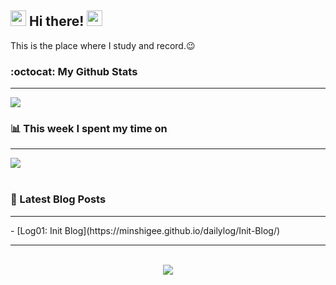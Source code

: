 ## <div align="left" ><img src="https://camo.githubusercontent.com/e8e7b06ecf583bc040eb60e44eb5b8e0ecc5421320a92929ce21522dbc34c891/68747470733a2f2f6d656469612e67697068792e636f6d2f6d656469612f6876524a434c467a6361737252346961377a2f67697068792e676966" width="25" height="25"> Hi there! <img src="https://camo.githubusercontent.com/e8e7b06ecf583bc040eb60e44eb5b8e0ecc5421320a92929ce21522dbc34c891/68747470733a2f2f6d656469612e67697068792e636f6d2f6d656469612f6876524a434c467a6361737252346961377a2f67697068792e676966" width="25" height="25"></div> 

  This is the place where I study and record.😉
<br/>

### :octocat: My Github Stats
<hr/>
<div align="left"><img src="https://readme-editor.vercel.app/api?username=MinShiGee&show_icons=true&count_private=true&hide_border=true" align="center" />
<br/>

### 📊 This week I spent my time on
<hr/>
<img src="https://readme-editor.vercel.app/api/wakatime?username=@minshigee&v=2" align="center" /></div>
<br/>  

### 📕 Latest Blog Posts  
<hr/>
<!-- BLOG-POST-LIST:START -->
- [Log01: Init Blog](https://minshigee.github.io/dailylog/Init-Blog/)
<!-- BLOG-POST-LIST:END -->  
<br/>

<hr/>
<br/>  
<div align="center">
<img src="https://komarev.com/ghpvc/?username=MinShiGee&&style=flat-square"/>
</div>  
  
<br/>  


